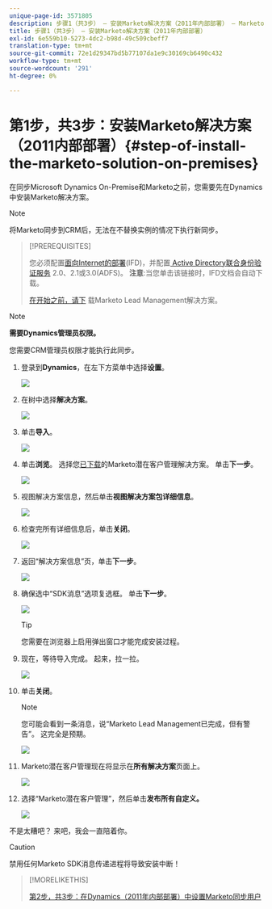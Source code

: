 ```yaml
---
unique-page-id: 3571805
description: 步骤1（共3步） — 安装Marketo解决方案（2011年内部部署） — Marketo文档 — 产品文档
title: 步骤1（共3步） — 安装Marketo解决方案（2011年内部部署）
exl-id: 6e559b10-5273-4dc2-b98d-49c509cbeff7
translation-type: tm+mt
source-git-commit: 72e1d29347bd5b77107da1e9c30169cb6490c432
workflow-type: tm+mt
source-wordcount: '291'
ht-degree: 0%

---
```


# 第1步，共3步：安装Marketo解决方案（2011内部部署）{#step-of-install-the-marketo-solution-on-premises}

在同步Microsoft Dynamics On-Premise和Marketo之前，您需要先在Dynamics中安装Marketo解决方案。

>[!NOTE]
>
>将Marketo同步到CRM后，无法在不替换实例的情况下执行新同步。

>[!PREREQUISITES]
>
>您必须配置[面向Internet的部署](https://www.microsoft.com/en-us/download/confirmation.aspx?id=41701)(IFD)，并配置[ Active Directory联合身份验证服务](https://msdn.microsoft.com/en-us/library/bb897402.aspx) 2.0、2.1或3.0(ADFS)。 **注意**:当您单击该链接时，IFD文档会自动下载。
>
>[在开始之前，请下](/help/marketo/product-docs/crm-sync/microsoft-dynamics-sync/sync-setup/download-the-marketo-lead-management-solution.md) 载Marketo Lead Management解决方案。

>[!NOTE]
>
>**需要Dynamics管理员权限。**
>
>您需要CRM管理员权限才能执行此同步。

1. 登录到&#x200B;**Dynamics**，在左下方菜单中选择&#x200B;**设置**。

   ![](assets/image2015-4-2-11-3a32-3a53.png)

1. 在树中选择&#x200B;**解决方案**。

   ![](assets/image2015-4-2-11-3a35-3a28.png)

1. 单击&#x200B;**导入**。

   ![](assets/image2015-4-2-11-3a37-3a33.png)

1. 单击&#x200B;**浏览**。 选择您[已下载](/help/marketo/product-docs/crm-sync/microsoft-dynamics-sync/sync-setup/download-the-marketo-lead-management-solution.md)的Marketo潜在客户管理解决方案。 单击&#x200B;**下一步**。

   ![](assets/image2015-4-2-11-3a40-3a33.png)

1. 视图解决方案信息，然后单击&#x200B;**视图解决方案包详细信息**。

   ![](assets/image2015-11-18-11-3a12-3a8.png)

1. 检查完所有详细信息后，单击&#x200B;**关闭**。

   ![](assets/image2015-10-9-14-3a57-3a3.png)

1. 返回“解决方案信息”页，单击&#x200B;**下一步**。

   ![](assets/image2015-4-2-11-3a41-3a48.png)

1. 确保选中“SDK消息”选项复选框。 单击&#x200B;**下一步**。

   ![](assets/image2015-4-2-11-3a42-3a37.png)

   >[!TIP]
   >
   >您需要在浏览器上启用弹出窗口才能完成安装过程。

1. 现在，等待导入完成。 起来，拉一拉。

   ![](assets/image2015-4-2-11-3a43-3a51.png)

1. 单击&#x200B;**关闭**。

   >[!NOTE]
   >
   >您可能会看到一条消息，说“Marketo Lead Management已完成，但有警告”。 这完全是预期。

   ![](assets/image2015-4-2-11-3a44-3a44.png)

1. Marketo潜在客户管理现在将显示在&#x200B;**所有解决方案**&#x200B;页面上。

   ![](assets/image2015-4-2-11-3a46-3a55.png)

1. 选择“Marketo潜在客户管理”，然后单击&#x200B;**发布所有自定义。**

   ![](assets/image2015-4-2-11-3a48-3a21.png)

不是太糟吧？ 来吧，我会一直陪着你。

>[!CAUTION]
>
>禁用任何Marketo SDK消息传递进程将导致安装中断！

>[!MORELIKETHIS]
>
>[第2步，共3步：在Dynamics（2011年内部部署）中设置Marketo同步用户](/help/marketo/product-docs/crm-sync/microsoft-dynamics-sync/sync-setup/microsoft-dynamics-2011-on-premises/step-2-of-3-set-up.md)
